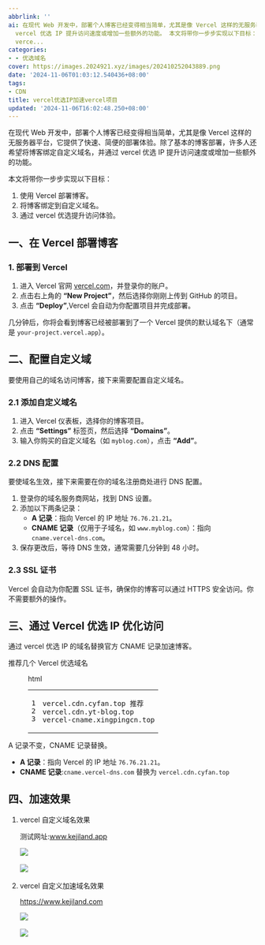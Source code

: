 ```yaml
---
abbrlink: ''
ai: 在现代 Web 开发中，部署个人博客已经变得相当简单，尤其是像 Vercel 这样的无服务器平台，它提供了快速、简便的部署体验。除了基本的博客部署，许多人还希望将博客绑定自定义域名，并通过
  vercel 优选 IP 提升访问速度或增加一些额外的功能。 本文将带你一步步实现以下目标：  使用 Vercel 部署博客。 将博客绑定到自定义域名。 通过
  verce...
categories:
- - 优选域名
cover: https://images.2024921.xyz/images/202410252043889.png
date: '2024-11-06T01:03:12.540436+08:00'
tags:
- CDN
title: vercel优选IP加速vercel项目
updated: '2024-11-06T16:02:48.250+08:00'
---
```

在现代 Web 开发中，部署个人博客已经变得相当简单，尤其是像 Vercel 这样的无服务器平台，它提供了快速、简便的部署体验。除了基本的博客部署，许多人还希望将博客绑定自定义域名，并通过 vercel 优选 IP 提升访问速度或增加一些额外的功能。</p>

<p>本文将带你一步步实现以下目标：</p>
<ol>
<li>使用 Vercel 部署博客。</li>
<li>将博客绑定到自定义域名。</li>
<li>通过 vercel 优选提升访问体验。</li>
</ol>
<h2 id="一、在-Vercel-部署博客"><a title="一、在 Vercel 部署博客" class="headerlink" href="#一、在-Vercel-部署博客"></a>一、在 Vercel 部署博客</h2><h3 id="1-部署到-Vercel"><a title="1. 部署到 Vercel" class="headerlink" href="#1-部署到-Vercel"></a>1. 部署到 Vercel</h3><ol>
<li>进入 Vercel 官网 <a href="https://vercel.com/" rel="noopener">vercel.com</a>，并登录你的账户。</li>
<li>点击右上角的 <strong>“New Project”</strong>，然后选择你刚刚上传到 GitHub 的项目。</li>
<li>点击 <strong>“Deploy”</strong>,Vercel 会自动为你配置项目并完成部署。</li>
</ol>
<p>几分钟后，你将会看到博客已经被部署到了一个 Vercel 提供的默认域名下（通常是 <code>your-project.vercel.app</code>）。</p>
<h2 id="二、配置自定义域"><a title="二、配置自定义域" class="headerlink" href="#二、配置自定义域"></a>二、配置自定义域</h2><p>要使用自己的域名访问博客，接下来需要配置自定义域名。</p>
<h3 id="2-1-添加自定义域名"><a title="2.1 添加自定义域名" class="headerlink" href="#2-1-添加自定义域名"></a>2.1 添加自定义域名</h3><ol>
<li>进入 Vercel 仪表板，选择你的博客项目。</li>
<li>点击 <strong>“Settings”</strong> 标签页，然后选择 <strong>“Domains”</strong>。</li>
<li>输入你购买的自定义域名（如 <code>myblog.com</code>），点击 <strong>“Add”</strong>。</li>
</ol>
<h3 id="2-2-DNS-配置"><a title="2.2 DNS 配置" class="headerlink" href="#2-2-DNS-配置"></a>2.2 DNS 配置</h3><p>要使域名生效，接下来需要在你的域名注册商处进行 DNS 配置。</p>
<ol>
<li>登录你的域名服务商网站，找到 DNS 设置。</li>
<li>添加以下两条记录：<ul>
<li><strong>A 记录</strong>：指向 Vercel 的 IP 地址 <code>76.76.21.21</code>。</li>
<li><strong>CNAME 记录</strong>（仅用于子域名，如 <code>www.myblog.com</code>）：指向 <code>cname.vercel-dns.com</code>。</li>
</ul>
</li>
<li>保存更改后，等待 DNS 生效，通常需要几分钟到 48 小时。</li>
</ol>
<h3 id="2-3-SSL-证书"><a title="2.3 SSL 证书" class="headerlink" href="#2-3-SSL-证书"></a>2.3 SSL 证书</h3><p>Vercel 会自动为你配置 SSL 证书，确保你的博客可以通过 HTTPS 安全访问。你不需要额外的操作。</p>
<h2 id="三、通过Vercel优选IP优化访问"><a title="三、通过Vercel优选IP优化访问" class="headerlink" href="#三、通过Vercel优选IP优化访问"></a>三、通过 Vercel 优选 IP 优化访问</h2><p>通过 vercel 优选 IP 的域名替换官方 CNAME 记录加速博客。</p>
<p>推荐几个 Vercel 优选域名</p>
<figure class="highlight html"><div class="highlight-tools closed"><i class="anzhiyufont anzhiyu-icon-angle-down expand ${highlightShrinkClass}"></i><div class="code-lang">html</div><i class="anzhiyufont anzhiyu-icon-paste copy-button"></i></div><div class="__reading_mode_table_and_collapse_button_container" style="width: 264.7px;"><table __reading_mode_is_table_layout_created="true" class="__reading_mode_data_table_class"><tbody><tr><td class="gutter"><pre><span class="line">1</span><br><span class="line">2</span><br><span class="line">3</span><br></pre></td><td class="code"><pre><span class="line">vercel.cdn.cyfan.top 推荐</span><br><span class="line">vercel.cdn.yt-blog.top</span><br><span class="line">vercel-cname.xingpingcn.top</span><br></pre></td></tr></tbody></table></div></figure>

<p>A 记录不变，CNAME 记录替换。</p>
<ul>
<li><strong>A 记录</strong>：指向 Vercel 的 IP 地址 <code>76.76.21.21</code>。</li>
<li><strong>CNAME 记录</strong>:<code>cname.vercel-dns.com</code> 替换为 <code>vercel.cdn.cyfan.top</code></li>
</ul>
<h2 id="四、加速效果"><a title="四、加速效果" class="headerlink" href="#四、加速效果"></a>四、加速效果</h2><ol>
<li><p>vercel 自定义域名效果</p>
<p>测试网址:<a href="http://www.kejiland.app/" rel="noopener">www.kejiland.app</a></p>
<p><a href="https://images.2024921.xyz/images/202410252043889.png"><img src="https://images.2024921.xyz/images/202410252043889.png" class="entered exited c008" onerror="this.onerror=null,this.src="/img/404.jpg""></a></p>
<p><a href="https://images.2024921.xyz/images/202410252044185.png"><img class="entered loaded c008" onerror="this.onerror=null,this.src="/img/404.jpg"" src="https://images.2024921.xyz/images/202410252044185.png"></a></p>
</li>
<li><p>vercel 自定义加速域名效果</p>
<p><a href="https://www.kejiland.com/" rel="noopener">https://www.kejiland.com</a></p>
<p><a href="https://images.2024921.xyz/images/202410252048287.png"><img class="entered loaded c008" onerror="this.onerror=null,this.src="/img/404.jpg"" src="https://images.2024921.xyz/images/202410252048287.png"></a></p>
<p><a href="https://images.2024921.xyz/images/202410252050056.png"><img src="https://images.2024921.xyz/images/202410252050056.png" class="entered loaded c008" onerror="this.onerror=null,this.src="/img/404.jpg""></a></p>

